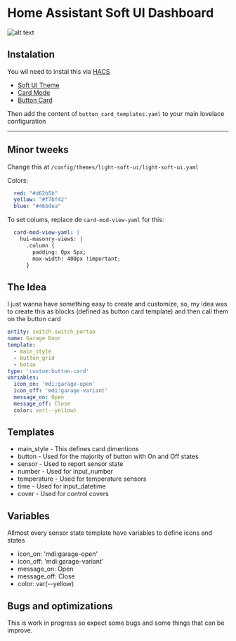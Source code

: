 # Home Assistant Soft UI Dashboard

![alt text](https://github.com/pmmivv/HA_Dashboard/blob/main/images/Dashboard.png?raw=true)

## Instalation
You wil need to instal this via [HACS](https://hacs.xyz/docs/installation/manual)
- [Soft UI Theme](https://github.com/N-l1/lovelace-soft-ui)
- [Card Mode](https://github.com/thomasloven/lovelace-card-mod)
- [Button Card](https://github.com/custom-cards/button-card)

Then add the content of `button_card_templates.yaml` to your main lovelace configuration

---
## Minor tweeks

Change this at `/config/themes/light-soft-ui/light-soft-ui.yaml`

Colors:
```yaml
  red: "#d62b5b"
  yellow: "#f7bf42"
  blue: "#46bdea"
```
To set colums, replace de `card-mod-view-yaml` for this:
```yaml
  card-mod-view-yaml: |
    hui-masonry-view$: |
      .column {
        padding: 0px 5px;
        max-width: 400px !important;
      }
```

## The Idea
I just wanna have something easy to create and customize, so, my idea was to create this as blocks (defined as button card template) and then call them on the button card

```yaml
entity: switch.switch_portao
name: Garage Door
template:
  - main_style
  - button_grid
  - botao
type: 'custom:button-card'
variables:
  icon_on: 'mdi:garage-open'
  icon_off: 'mdi:garage-variant'
  message_on: Open
  message_off: Close
  color: var(--yellow)
```

## Templates

  - main_style - This defines card dimentions
  - button - Used for the majority of button with On and Off states
  - sensor - Used to report sensor state
  - number - Used for input_number
  - temperature - Used for temperature sensors
  - time - Used for input_datetime
  - cover - Used for control covers

## Variables
Allmost every sensor state template have variables to define icons and states

  - icon_on: 'mdi:garage-open'
  - icon_off: 'mdi:garage-variant'
  - message_on: Open
  - message_off: Close
  - color: var(--yellow)

## Bugs and optimizations
This is work in progress so expect some bugs and some things that can be improve.



